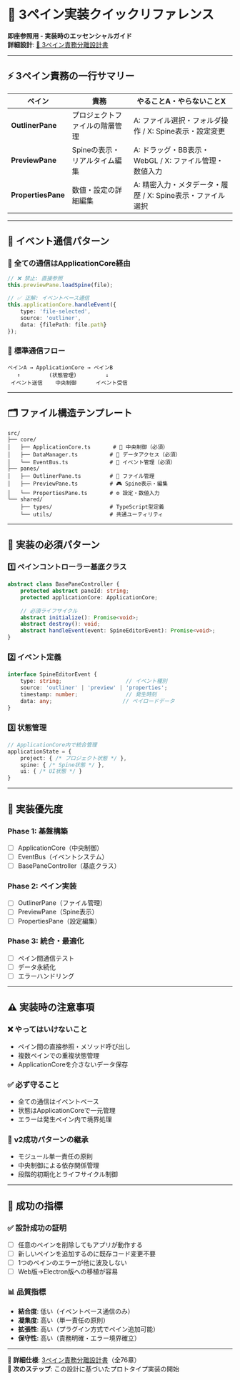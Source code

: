 # 🚀 3ペイン実装クイックリファレンス

**即座参照用 - 実装時のエッセンシャルガイド**  
**詳細設計**: [📐 3ペイン責務分離設計書](./3-pane-responsibility-separation-design.md)

---

## ⚡ 3ペイン責務の一行サマリー

| ペイン | 責務 | やることA・やらないことX |
|--------|------|----------------------|
| **OutlinerPane** | プロジェクトファイルの階層管理 | A: ファイル選択・フォルダ操作 / X: Spine表示・設定変更 |  
| **PreviewPane** | Spineの表示・リアルタイム編集 | A: ドラッグ・BB表示・WebGL / X: ファイル管理・数値入力 |
| **PropertiesPane** | 数値・設定の詳細編集 | A: 精密入力・メタデータ・履歴 / X: Spine表示・ファイル選択 |

---

## 📡 イベント通信パターン

### 🎯 **全ての通信はApplicationCore経由**
```typescript
// ❌ 禁止: 直接参照
this.previewPane.loadSpine(file);

// ✅ 正解: イベントベース通信
this.applicationCore.handleEvent({
    type: 'file-selected',
    source: 'outliner', 
    data: {filePath: file.path}
});
```

### 🔄 **標準通信フロー**
```
ペインA → ApplicationCore → ペインB
   ↑         (状態管理)         ↓
 イベント送信    中央制御      イベント受信
```

---

## 🗂️ ファイル構造テンプレート

```
src/
├── core/
│   ├── ApplicationCore.ts       # 🎯 中央制御（必須）
│   ├── DataManager.ts          # 💾 データアクセス（必須）
│   └── EventBus.ts             # 📡 イベント管理（必須）
├── panes/
│   ├── OutlinerPane.ts         # 📁 ファイル管理
│   ├── PreviewPane.ts          # 🎮 Spine表示・編集  
│   └── PropertiesPane.ts       # ⚙️ 設定・数値入力
└── shared/
    ├── types/                  # TypeScript型定義
    └── utils/                  # 共通ユーティリティ
```

---

## 🔧 実装の必須パターン

### 1️⃣ **ペインコントローラー基底クラス**
```typescript
abstract class BasePaneController {
    protected abstract paneId: string;
    protected applicationCore: ApplicationCore;
    
    // 必須ライフサイクル
    abstract initialize(): Promise<void>;
    abstract destroy(): void;
    abstract handleEvent(event: SpineEditorEvent): Promise<void>;
}
```

### 2️⃣ **イベント定義**
```typescript
interface SpineEditorEvent {
    type: string;                    // イベント種別
    source: 'outliner' | 'preview' | 'properties';  
    timestamp: number;               // 発生時刻
    data: any;                      // ペイロードデータ
}
```

### 3️⃣ **状態管理**
```typescript
// ApplicationCore内で統合管理
applicationState = {
    project: { /* プロジェクト状態 */ },
    spine: { /* Spine状態 */ },
    ui: { /* UI状態 */ }
}
```

---

## 🎯 実装優先度

### Phase 1: 基盤構築
- [ ] ApplicationCore（中央制御）
- [ ] EventBus（イベントシステム）  
- [ ] BasePaneController（基底クラス）

### Phase 2: ペイン実装
- [ ] OutlinerPane（ファイル管理）
- [ ] PreviewPane（Spine表示）
- [ ] PropertiesPane（設定編集）

### Phase 3: 統合・最適化
- [ ] ペイン間通信テスト
- [ ] データ永続化
- [ ] エラーハンドリング

---

## ⚠️ 実装時の注意事項

### ❌ **やってはいけないこと**
- ペイン間の直接参照・メソッド呼び出し
- 複数ペインでの重複状態管理
- ApplicationCoreを介さないデータ保存

### ✅ **必ず守ること**  
- 全ての通信はイベントベース
- 状態はApplicationCoreで一元管理
- エラーは発生ペイン内で境界処理

### 🚨 **v2成功パターンの継承**
- モジュール単一責任の原則
- 中央制御による依存関係管理
- 段階的初期化とライフサイクル制御

---

## 🌟 成功の指標

### ✅ **設計成功の証明**
- [ ] 任意のペインを削除してもアプリが動作する
- [ ] 新しいペインを追加するのに既存コード変更不要
- [ ] 1つのペインのエラーが他に波及しない
- [ ] Web版→Electron版への移植が容易

### 📊 **品質指標**
- **結合度**: 低い（イベントベース通信のみ）
- **凝集度**: 高い（単一責任の原則）
- **拡張性**: 高い（プラグイン方式でペイン追加可能）
- **保守性**: 高い（責務明確・エラー境界確立）

---

**📖 詳細仕様**: [3ペイン責務分離設計書](./3-pane-responsibility-separation-design.md)（全76章）  
**🎯 次のステップ**: この設計に基づいたプロトタイプ実装の開始